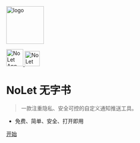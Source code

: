<img src="/_media/logo.png" alt="logo"  height="100">


[<img src="https://is1-ssl.mzstatic.com/image/thumb/Purple221/v4/fc/78/a0/fc78a0ee-dc6b-00d9-85be-e74c24b2bcb5/AppIcon-85-220-0-4-2x.png/512x0w.webp" alt="NoLet App" height="45"> ](https://testflight.apple.com/join/PMPaM6BR)
[<img src="https://developer.apple.com/assets/elements/badges/download-on-the-app-store.svg" alt="NoLet App" height="40">](https://apps.apple.com/app/id6615073345) 



#  NoLet 无字书   


> 一款注重隐私、安全可控的自定义通知推送工具。

- 免费、简单、安全、打开即用


[开始](#NoLetApp)

